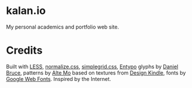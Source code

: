 # kalan.io

My personal academics and portfolio web site. 

# Credits

Built with <a href="#">LESS</a>, <a href="#">normalize.css</a>, <a href="#">simplegrid.css</a>, <a href="#">Entypo</a> glyphs by <a href="#">Daniel Bruce</a>, patterns by <a href="#">Alte Mo</a> based on textures from <a href="#">Design Kindle</a>, fonts by <a href="#">Google Web Fonts</a>. Inspired by the Internet.   


